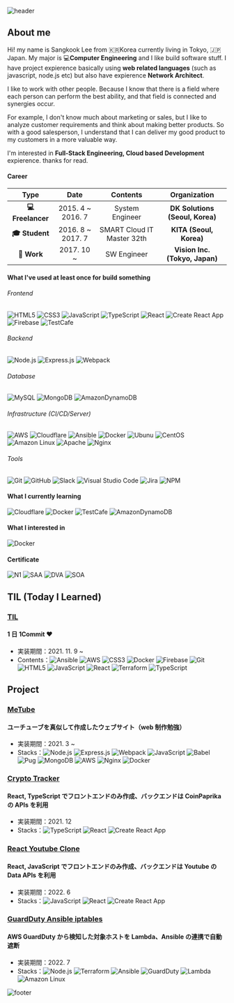 ![header](https://capsule-render.vercel.app/api?type=slice&animation=blink&color=timeAuto&height=150&section=header&text=SANGKOOK%20LEE)

## About me

Hi! my name is Sangkook Lee from 🇰🇷Korea currently living in Tokyo, 🇯🇵Japan. My major is 💻**Computer Engineering** and I like build software stuff. I have project expierence basically using **web related languages** (such as javascript, node.js etc) but also have expierence **Network Architect**.

I like to work with other people. Because I know that there is a field where each person can perform the best ability, and that field is connected and synergies occur.

For example, I don't know much about marketing or sales, but I like to analyze customer requirements and think about making better products. So with a good salesperson, I understand that I can deliver my good product to my customers in a more valuable way.

I'm interested in **Full-Stack Engineering, Cloud based Development** expierence. thanks for read.

#### Career

|          **Type**          |     **Date**      |        **Contents**        |        **Organization**         |
| :------------------------: | :---------------: | :------------------------: | :-----------------------------: |
| **:computer: Freelancer**  | 2015. 4 ~ 2016. 7 |      System Engineer       | **DK Solutions (Seoul, Korea)** |
| **:mortar_board: Student** | 2016. 8 ~ 2017. 7 | SMART Cloud IT Master 32th |     **KITA (Seoul, Korea)**     |
|     **:office: Work**      |    2017. 10 ~     |        SW Engineer         | **Vision Inc. (Tokyo, Japan)**  |

#### What I've used at least once for build something

###### Frontend

![HTML5](https://img.shields.io/badge/HTML5%20-%23E34F26.svg?&style=for-square&logo=html5&logoColor=white) ![CSS3](https://img.shields.io/badge/CSS3%20-%231572B6.svg?&style=for-square&logo=css3&logoColor=white) ![JavaScript](https://img.shields.io/badge/JavaScript%20-%23323330.svg?&style=for-square&logo=javascript&logoColor=%23F7DF1E) ![TypeScript](https://img.shields.io/badge/TypeScript%20-%23007ACC.svg?&style=for-square&logo=typescript&logoColor=white) ![React](https://img.shields.io/badge/React%20-%2320232a.svg?&style=for-square&logo=react&logoColor=%2361DAFB) ![Create React App](https://img.shields.io/badge/Create%20React%20App%20-%2309D3AC.svg?&style=for-square&logo=createreactapp&logoColor=white) ![Firebase](https://img.shields.io/badge/firebase-%23039BE5.svg?style=for-square&logo=firebase) ![TestCafe](https://img.shields.io/badge/TestCafe%20-%2334B0DE.svg?&style=for-square&logo=testcafe&logoColor=white)

###### Backend

![Node.js](https://img.shields.io/badge/Node.js%20-%2343853D.svg?&style=for-square&logo=node.js&logoColor=white) ![Express.js](https://img.shields.io/badge/express.js-%23404d59.svg?style=for-square&logo=express&logoColor=%2361DAFB) ![Webpack](https://img.shields.io/badge/webpack%20-%238DD6F9.svg?&style=for-square&logo=webpack&logoColor=black)

###### Database

![MySQL](https://img.shields.io/badge/MySQL-%2300f.svg?style=for-square&logo=mysql&logoColor=white) ![MongoDB](https://img.shields.io/badge/MongoDB-%234ea94b.svg?&style=for-square&logo=mongodb&logoColor=white) ![AmazonDynamoDB](https://img.shields.io/badge/Amazon%20DynamoDB-4053D6?style=for-square&logo=Amazon%20DynamoDB&logoColor=white)

###### Infrastructure (CI/CD/Server)

![AWS](https://img.shields.io/badge/AWS%20-%23FF9900.svg?&style=for-square&logo=amazon-aws&logoColor=white) ![Cloudflare](https://img.shields.io/badge/Cloudflare%20-%23F38020.svg?&style=for-square&logo=cloudflare&logoColor=white) ![Ansible](https://img.shields.io/badge/Ansible%20-%23000000.svg?&style=for-square&logo=ansible&logoColor=white) ![Docker](https://img.shields.io/badge/Docker%20-%230db7ed.svg?&style=for-square&logo=docker&logoColor=white) ![Ubunu](https://img.shields.io/badge/Ubuntu-E95420?style=for-square&logo=ubuntu&logoColor=white) ![CentOS](https://img.shields.io/badge/CentOS-262577?style=for-square&logo=centos&logoColor=white) ![Amazon Linux](https://img.shields.io/badge/Amazon%20Linux%20-%23FF9900.svg?&style=for-square&logo=amazon-aws&logoColor=white) ![Apache](https://img.shields.io/badge/Apache%20-%23D42029.svg?&style=for-square&logo=apache&logoColor=white) ![Nginx](https://img.shields.io/badge/Nginx%20-%23009639.svg?&style=for-square&logo=nginx&logoColor=white)

###### Tools

![Git](https://img.shields.io/badge/Git%20-%23F05033.svg?&style=for-square&logo=git&logoColor=white) ![GitHub](https://img.shields.io/badge/GitHub%20-%23181717.svg?&style=for-square&logo=github&logoColor=white) ![Slack](https://img.shields.io/badge/Slack%20-%234A154B.svg?&style=for-square&logo=slack&logoColor=white) ![Visual Studio Code](https://img.shields.io/badge/Visual%20Studio%20Code-0078d7.svg?style=for-square&logo=visual-studio-code&logoColor=white) ![Jira](https://img.shields.io/badge/jira-%230A0FFF.svg?style=for-square&logo=jira&logoColor=white) ![NPM](https://img.shields.io/badge/NPM-%23000000.svg?style=for-square&logo=npm&logoColor=white)

#### What I currently learning

![Cloudflare](https://img.shields.io/badge/Cloudflare%20-%23F38020.svg?&style=for-square&logo=cloudflare&logoColor=white) ![Docker](https://img.shields.io/badge/Docker%20-%230db7ed.svg?&style=for-square&logo=docker&logoColor=white) ![TestCafe](https://img.shields.io/badge/TestCafe%20-%2334B0DE.svg?&style=for-square&logo=testcafe&logoColor=white) ![AmazonDynamoDB](https://img.shields.io/badge/Amazon%20DynamoDB-4053D6?style=for-square&logo=Amazon%20DynamoDB&logoColor=white)

#### What I interested in

![Docker](https://img.shields.io/badge/Docker%20-%230db7ed.svg?&style=for-square&logo=docker&logoColor=white)

#### Certificate

![N1](https://img.shields.io/badge/JLPT:%20N1-%23E34F27.svg?&style=for-square) ![SAA](https://img.shields.io/badge/Solutions%20Architect%20Associate-%23FF9900.svg?&logo=amazon-aws&style=for-square) ![DVA](https://img.shields.io/badge/Developer%20Associate-%23FF9900.svg?&logo=amazon-aws&style=for-square) ![SOA](https://img.shields.io/badge/SysOps%20Administrator%20Associate-%23FF9900.svg?&logo=amazon-aws&style=for-square)

## TIL (Today I Learned)

### [TIL](https://github.com/solarsdev/TIL)

#### 1 日 1Commit ❤️

- 実装期間：2021. 11. 9 ~
- Contents：![Ansible](https://img.shields.io/badge/Ansible%20-%23000000.svg?&style=for-square&logo=ansible&logoColor=white) ![AWS](https://img.shields.io/badge/AWS%20-%23FF9900.svg?&style=for-square&logo=amazon-aws&logoColor=white) ![CSS3](https://img.shields.io/badge/CSS3%20-%231572B6.svg?&style=for-square&logo=css3&logoColor=white) ![Docker](https://img.shields.io/badge/Docker%20-%230db7ed.svg?&style=for-square&logo=docker&logoColor=white) ![Firebase](https://img.shields.io/badge/firebase-%23039BE5.svg?style=for-square&logo=firebase) ![Git](https://img.shields.io/badge/Git%20-%23F05033.svg?&style=for-square&logo=git&logoColor=white) ![HTML5](https://img.shields.io/badge/HTML5%20-%23E34F26.svg?&style=for-square&logo=html5&logoColor=white) ![JavaScript](https://img.shields.io/badge/JavaScript%20-%23323330.svg?&style=for-square&logo=javascript&logoColor=%23F7DF1E) ![React](https://img.shields.io/badge/React%20-%2320232a.svg?&style=for-square&logo=react&logoColor=%2361DAFB) ![Terraform](https://img.shields.io/badge/Terraform%20-%237B42BC.svg?&style=for-square&logo=terraform&logoColor=white) ![TypeScript](https://img.shields.io/badge/TypeScript%20-%23007ACC.svg?&style=for-square&logo=typescript&logoColor=white)

## Project

### [MeTube](https://github.com/solarsdev/metube-2021)

#### ユーチューブを真似して作成したウェブサイト（web 制作勉強）

- 実装期間：2021. 3 ~
- Stacks：![Node.js](https://img.shields.io/badge/Node.js%20-%2343853D.svg?&style=for-square&logo=node.js&logoColor=white) ![Express.js](https://img.shields.io/badge/express.js-%23404d59.svg?style=for-square&logo=express&logoColor=%2361DAFB) ![Webpack](https://img.shields.io/badge/webpack%20-%238DD6F9.svg?&style=for-square&logo=webpack&logoColor=black) ![JavaScript](https://img.shields.io/badge/JavaScript%20-%23323330.svg?&style=for-square&logo=javascript&logoColor=%23F7DF1E) ![Babel](https://img.shields.io/badge/Babel%20-%23323330.svg?&style=for-square&logo=babel&logoColor=%23F7DF1E) ![Pug](https://img.shields.io/badge/Pug%20-%23A86454.svg?&style=for-square&logo=pug&logoColor=%23F7DF1E) ![MongoDB](https://img.shields.io/badge/MongoDB-%234ea94b.svg?&style=for-square&logo=mongodb&logoColor=white) ![AWS](https://img.shields.io/badge/AWS%20-%23FF9900.svg?&style=for-square&logo=amazon-aws&logoColor=white) ![Nginx](https://img.shields.io/badge/Nginx%20-%23009639.svg?&style=for-square&logo=nginx&logoColor=white) ![Docker](https://img.shields.io/badge/Docker%20-%230db7ed.svg?&style=for-square&logo=docker&logoColor=white)

### [Crypto Tracker](https://github.com/solarsdev/react-crypto-tracker)

#### React, TypeScript でフロントエンドのみ作成、バックエンドは CoinPaprika の APIs を利用

- 実装期間：2021. 12
- Stacks：![TypeScript](https://img.shields.io/badge/TypeScript%20-%23007ACC.svg?&style=for-square&logo=typescript&logoColor=white) ![React](https://img.shields.io/badge/React%20-%2320232a.svg?&style=for-square&logo=react&logoColor=%2361DAFB) ![Create React App](https://img.shields.io/badge/Create%20React%20App%20-%2309D3AC.svg?&style=for-square&logo=createreactapp&logoColor=white)

### [React Youtube Clone](https://github.com/solarsdev/react-youtube-clone)

#### React, JavaScript でフロントエンドのみ作成、バックエンドは Youtube の Data APIs を利用

- 実装期間：2022. 6
- Stacks：![JavaScript](https://img.shields.io/badge/JavaScript%20-%23323330.svg?&style=for-square&logo=javascript&logoColor=%23F7DF1E) ![React](https://img.shields.io/badge/React%20-%2320232a.svg?&style=for-square&logo=react&logoColor=%2361DAFB) ![Create React App](https://img.shields.io/badge/Create%20React%20App%20-%2309D3AC.svg?&style=for-square&logo=createreactapp&logoColor=white)

### [GuardDuty Ansible iptables](https://github.com/solarsdev/guardduty-ansible-iptables)

#### AWS GuardDuty から検知した対象ホストを Lambda、Ansible の連携で自動遮断

- 実装期間：2022. 7
- Stacks：![Node.js](https://img.shields.io/badge/Node.js%20-%2343853D.svg?&style=for-square&logo=node.js&logoColor=white) ![Terraform](https://img.shields.io/badge/Terraform%20-%237B42BC.svg?&style=for-square&logo=terraform&logoColor=white) ![Ansible](https://img.shields.io/badge/Ansible%20-%23000000.svg?&style=for-square&logo=ansible&logoColor=white) ![GuardDuty](https://img.shields.io/badge/GuardDuty%20-%23FF9900.svg?&style=for-square&logo=amazon-aws&logoColor=white) ![Lambda](https://img.shields.io/badge/Lambda%20-%23FF9900.svg?&style=for-square&logo=amazon-aws&logoColor=white) ![Amazon Linux](https://img.shields.io/badge/Amazon%20Linux%20-%23FF9900.svg?&style=for-square&logo=amazon-aws&logoColor=white)

![footer](https://capsule-render.vercel.app/api?type=slice&color=timeAuto&height=100&section=footer)
